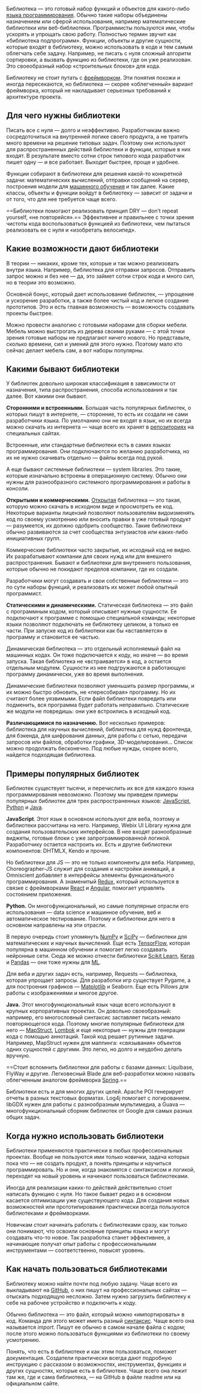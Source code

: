 Библиотека — это готовый набор функций и объектов для какого-либо [языка программирования](https://blog.skillfactory.ru/glossary/yazyk-programmirovaniya/). Обычно такие наборы объединены назначением или сферой использования, например математические библиотеки или веб-библиотеки. Программисты пользуются ими, чтобы ускорять и упрощать свою работу.
Полностью термин звучит как «библиотека подпрограмм». Функции, объекты и другие сущности, которые входят в библиотеку, можно использовать в коде и тем самым облегчать себе задачу. Например, не писать с нуля сложный алгоритм сортировки, а вызвать функцию из библиотеки, где он уже реализован. Это своеобразный набор «строительных блоков» для кода.

Библиотеку не стоит путать с [фреймворком](https://blog.skillfactory.ru/glossary/framework/). Эти понятия похожи и иногда пересекаются, но библиотека — скорее «облегченный» вариант фреймворка, который не накладывает серьезных требований к архитектуре проекта.
## **Для чего нужны библиотеки**

Писать все с нуля — долго и неэффективно. Разработчикам важно сосредоточиться на внутренней логике своего продукта, а не тратить много времени на решение типовых задач. Поэтому они используют для распространенных действий библиотеки и функции, которые в них входят. В результате вместо сотни строк типового кода разработчик пишет одну — и все работает. Выходит быстрее, проще и удобнее.

Функции собирают в библиотеки для решения какой-то конкретной задачи: математических вычислений, отправки сообщений на сервер, построения модели для [машинного обучения](https://blog.skillfactory.ru/glossary/mashinnoe-obuchenie/) и так далее. Какие классы, объекты и функции войдут в библиотеку — зависит от задачи и от того, что для нее требуется чаще всего.

==Библиотеки помогают реализовать принцип DRY — don’t repeat yourself, «не повторяйся».== Эффективнее и правильнее с точки зрения чистоты кода воспользоваться функцией из библиотеки, чем пытаться реализовать ее с нуля и «изобретать велосипед».

## **Какие возможности дают библиотеки**

В теории — никаких, кроме тех, которые и так можно реализовать внутри языка. Например, библиотека для отправки запросов. Отправить запрос можно и без нее — да, это займет сотни строк кода и много сил, но в теории это возможно.

Основной бонус, который дает использование библиотек, — упрощение и ускорение разработки, а также более чистый код и легкое создание прототипов. Это и есть главная возможность — возможность создавать проекты быстрее.

Можно провести аналогию с готовыми наборами для сборки мебели. Мебель можно выстрогать из дерева своими руками — с этой точки зрения готовые наборы не предлагают ничего нового. Но представьте, сколько времени, сил и умений для этого нужно. Поэтому мало кто сейчас делает мебель сам, а вот наборы популярны.

## **Какими бывают библиотеки**

У библиотек довольно широкая классификация в зависимости от назначения, типа распространения, способа использования и так далее. Вот какими они бывают.

**Сторонними и встроенными.** Большая часть популярных библиотек, о которых пишут в интернете, — сторонние, то есть их создали не сами разработчики языка. По умолчанию они не входят в язык, но их всегда можно скачать из интернета — чаще всего их хранят в [репозиториях](https://blog.skillfactory.ru/glossary/repozitorij/) на специальных сайтах.

Встроенные, или стандартные библиотеки есть в самих языках программирования. Они подключаются по желанию разработчика, но их не нужно скачивать отдельно — файлы всегда под рукой.

А еще бывают системные библиотеки — system libraries. Это такие, которые изначально встроены в операционную систему. Обычно они нужны для разнообразного системного программирования и работы в консоли.

**Открытыми и коммерческими.** [Открытая](https://blog.skillfactory.ru/glossary/open-source/) библиотека — это такая, которую можно скачать в исходном виде и просмотреть ее код. Некоторые варианты лицензий позволяют пользователям видоизменять код по своему усмотрению или вносить правки в уже готовый продукт — разумеется, их должно одобрить сообщество. Такие библиотеки обычно развиваются за счет сообщества энтузиастов или каких-либо инициативных групп.

Коммерческие библиотеки часто закрытые, их исходный код не видно. Их разрабатывают компании для своих нужд или для внешнего распространения. Бывают и библиотеки для внутреннего пользования, которые обычно не покидают пределов компании, где их создали.

Разработчики могут создавать и свои собственные библиотеки — это по сути наборы функций, и реализовать их может любой опытный программист.

**Статическими и динамическими.** Статическая библиотека — это файл с программным кодом, который описывает нужные сущности. Ее подключают к программе с помощью специальной команды; некоторые языки позволяют подключать не библиотеку целиком, а только ее части. При запуске код из библиотеки как бы «вставляется» в программу и становится ее частью.

Динамическая библиотека — это отдельный исполняемый файл на машинных кодах. Он тоже подключается к коду, но иначе — во время запуска. Такая библиотека не «встраивается» в код, а остается отдельным модулем. Сущности из нее подгружаются в работающую программу динамически, уже во время выполнения.

Динамические библиотеки позволяют уменьшить размер программы, и их можно быстро обновить, не «пересобирая» программу. Но их считают более уязвимыми. Если файл библиотеки повредить или подменить, вся программа будет работать неправильно. Статические же модули не повредишь: они уже встроились в исходный код.

**Различающимися по назначению.** Вот несколько примеров: библиотека для научных вычислений, библиотека для нужд фронтенда, для бэкенда, для шифрования данных, для работы с сетью, передачи запросов или файлов, обработки графики, 3D-моделирования… Список можно продолжать бесконечно. Под любые нужды, скорее всего, найдется подходящая библиотека.

## **Примеры популярных библиотек**

Библиотек существует тысячи, и перечислить их все для каждого языка программирования невозможно. Поэтому мы приведем примеры популярных библиотек для трех распространенных языков: [JavaScript](https://blog.skillfactory.ru/glossary/javascript/), [Python](https://blog.skillfactory.ru/glossary/python/) и [Java](https://blog.skillfactory.ru/glossary/java/).

**JavaScript**. Этот язык в основном используют для веба, поэтому и библиотеки рассчитаны на него. Например, Webix UI Library нужна для создания пользовательских интерфейсов. В нее входят разнообразные виджеты, готовые блоки с уже запрограммированной логикой. Разработчику остается настроить их. Есть и другие библиотеки компонентов: DHTMLX, Kendo и прочие.

Но библиотеки для JS — это не только компоненты для веба. Например, Choreographer-JS служит для создания и настройки анимаций, а Omniscient добавляет в интерфейсы элементы функционального программирования. А знаменитый [Redux](https://blog.skillfactory.ru/glossary/redux/), который используется в связке с фреймворками [React](https://blog.skillfactory.ru/glossary/react/) и [Angular](https://blog.skillfactory.ru/glossary/angular/), помогает управлять состоянием приложения.

**Python.** Он многофункциональный, но самые популярные отрасли его использования — data science и машинное обучение, веб и автоматическое тестирование. Поэтому и библиотеки для него в основном направлены на эти отрасли.

В первую очередь стоит упомянуть [NumPy](https://blog.skillfactory.ru/glossary/numpy/) и [S](https://blog.skillfactory.ru/glossary/scipy/)[ciPy](https://blog.skillfactory.ru/glossary/scipy/) — библиотеки для математических и научных вычислений. Еще есть [TensorFlow](https://blog.skillfactory.ru/glossary/tensorflow/), которая популярна в машинном обучении и помогает легко создавать нейронные сети. Сюда же можно отнести библиотеки [Scikit Learn](https://blog.skillfactory.ru/glossary/scikit-learn/), [Keras](https://blog.skillfactory.ru/glossary/keras/) и [Pandas](https://blog.skillfactory.ru/glossary/pandas/) — они тоже нужны для [ML](https://blog.skillfactory.ru/glossary/mashinnoe-obuchenie/).

Для веба и других задач есть, например, Requests — библиотека, которая упрощает запросы. Для разработки игр существует Pygame, а для построения графиков — [Matplotlib](https://blog.skillfactory.ru/glossary/matplotlib/) и Seaborn. Еще есть Pillows для работы с изображениями и многое другое.

**Java.** Этот многофункциональный язык чаще всего используют в крупных корпоративных проектах. Он довольно своеобразный: например, его многословный синтаксис заставляет писать немало повторяющегося кода. Поэтому многие популярные библиотеки для него — [MapStruct](https://blog.skillfactory.ru/glossary/mapstruct/), [Lombok](https://blog.skillfactory.ru/glossary/lombok/) и еще некоторые — нужны для генерации кода с помощью аннотаций. Такой код решает рутинные задачи. Например, MapStruct нужен для маппинга: «связывания» объектов одних сущностей с другими. Это легко, но долго и неудобно делать вручную.

==Стоит вспомнить библиотеки для работы с базами данных: Liquibase, FlyWay и другие. Легковесный Blade для веб-разработки можно назвать облегченным аналогом фреймворка [Spring](https://blog.skillfactory.ru/glossary/spring/).==

Библиотеки есть и для многих других целей. Apache POI генерирует отчеты в разных текстовых форматах. Log4j помогает с логированием. libGDX нужен для работы с разнообразным мультимедиа, а Guava — многофункциональный сборник библиотек от Google для самых разных общих задач.

## **Когда нужно использовать библиотеки**

Библиотеки применяются практически в любых профессиональных проектах. Вообще не пользуются ими только новички, задача которых пока что — не создать продукт, а понять принципы и научиться программировать. Но и они, когда знакомятся с синтаксисом и логикой, переходят на новый уровень и начинают пользоваться библиотеками.

Иногда для реализации каких-то действий действительно стоит написать функцию с нуля. Но такое бывает редко и в основном касается оптимизации уже существующего кода. Для создания новых возможностей или прототипирования практически всегда пользуются библиотеками и фреймворками.

Новичкам стоит начинать работать с библиотеками сразу, как только они понимают, что освоили основные принципы языка и могут создавать что-то новое. Так разработка станет эффективнее, а начинающие получат опыт работы с профессиональными инструментами — соответственно, повысят уровень.

## **Как начать пользоваться библиотеками**

Библиотеку можно найти почти под любую задачу. Чаще всего их выкладывают на [GitHub](https://blog.skillfactory.ru/glossary/github/), о них пишут на профессиональных сайтах — отыскать подходящую несложно. Затем нужно загрузить библиотеку к себе на рабочее устройство и подключить к коду.

Обычно библиотека — это файл, который можно «импортировать» в код. Команда для этого может иметь разный [синтаксис](https://blog.skillfactory.ru/glossary/sintaksis/). Чаще всего она называется _import_. Пишут ее обычно в самом начале файла с кодом; после этого можно пользоваться функциями из библиотеки по своему усмотрению.

Понять, что есть в библиотеке и как этим пользоваться, поможет документация. Создатели практически всегда дают подробную инструкцию с рассказом о возможностях, инструментах, функциях и других сущностях, которые есть в библиотеке. Чаще всего она лежит там же, где и сама библиотека, — на GitHub в файле readme или на официальном сайте.